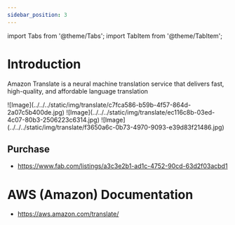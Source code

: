 ```yaml
---
sidebar_position: 3
---
```


import Tabs from '@theme/Tabs';
import TabItem from '@theme/TabItem';

# Introduction
Amazon Translate is a neural machine translation service that delivers fast, high-quality, and affordable language translation

<Tabs>
  <TabItem value="image" label="Image" default>
    ![Image](../../../static/img/translate/c7fca586-b59b-4f57-864d-2a07c5b400de.jpg)
  </TabItem>
  <TabItem value="image2" label="Image 2">
    ![Image](../../../static/img/translate/ec116c8b-03ed-4c07-80b3-2506223c6314.jpg)
  </TabItem>
  <TabItem value="image3" label="Image 3">
    ![Image](../../../static/img/translate/f3650a6c-0b73-4970-9093-e39d83f21486.jpg)
  </TabItem>
</Tabs>

## Purchase
- https://www.fab.com/listings/a3c3e2b1-ad1c-4752-90cd-63d2f03acbd1

# AWS (Amazon) Documentation
- https://aws.amazon.com/translate/